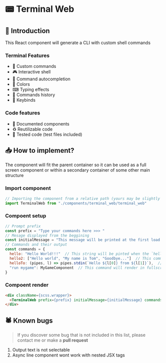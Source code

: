 # 📟 Terminal Web

## 📖 Introduction

This React component will generate a CLI with custom shell commands

### Terminal Features

- 🧰 Custom commands
- 🎮 Interactive shell
- 📝 Command autocompletion
- 🎨 Colors
- ⌨ Typing effects
- 📜 Commands history
- 🏹 Keybinds

### Code features

- 📔 Documented components
- ♻ Reutilizable code
- 🧪 Tested code (test files included)


## 📥 How to implement?

The component will fit the parent container so it can be used as a full screen component or within a secondary container of some other main structure

### Import component
```js
// Importing the component from a relative path (yours may be slightly different)
import TerminalWeb from "./components/terminal_web/terminal_web"
```
### Compoent setup
```js
// Prompt prefix
const prefix = "Type your commands here >>> "
// Mesage displayed from the beggining
const initialMessage = "This message will be printed at the first load of the terminal"
// Commands and their output
const commands = {
  hello: "Hello World!!!"  // This string will be pinted when the `hello` command is typed
  hello2: ["Hello world", "My name is Tom", "Goodbye..."]  // This command print the array strings in different lines
  helloTo: (pipes, l) => pipes.stdin(`Hello ${l[0]} from ${l[1]}`),  // The command `helloTo Tommy England` will print "Hello Tommy from England"
  "run mygame": MyGameComponent  // This command will render in fullscreen the React component provided here
}
```
### Compoent render
```html
<div className={scss.wrapper}>
  <TerminalWeb prefix={prefix} initialMessage={initialMessage} commands={commands} />
</div>
```

## 🕷 Known bugs

> If you discover some bug that is not included in this list, please contact me or make a **pull request**

1. Output text is not selectable
2. Async line component wont work with nested JSX tags